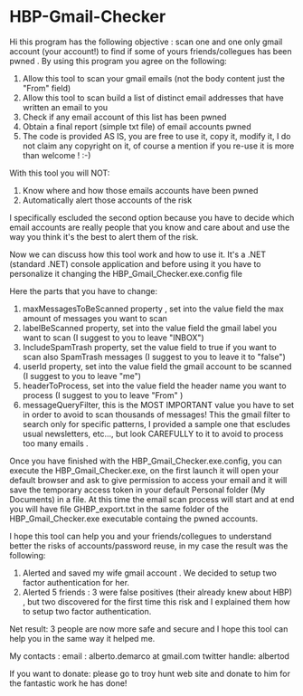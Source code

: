 # HBP-Gmail-Checker
Hi this program has the following objective : scan one and one only gmail account (your account!) 
to find if some of yours friends/collegues has been pwned .
By using this program you agree on the following:
1) Allow this tool to scan your gmail emails (not the body content just the "From" field)
2) Allow this tool to scan build a list of distinct email addresses that have written an email to you
3) Check if any email account of this list has been pwned 
4) Obtain a final report (simple txt file) of email accounts pwned
5) The code is provided AS IS, you are free to use it, copy it, modify it, I do not claim any copyright on it, of course a mention if you re-use it is more than welcome ! :-)

With this tool you will NOT:
1) Know where and how those emails accounts have been pwned
2) Automatically alert those accounts of the risk

I specifically escluded the second option because you have to decide which email accounts 
are really people that you know and care about and use the way you think it's the best to alert them
of the risk.

Now we can discuss how this tool work and how to use it.
It's a .NET (standard .NET) console application and before using it you have to personalize it changing the HBP_Gmail_Checker.exe.config file

Here the parts that you have to change:
1)  maxMessagesToBeScanned property , set into the value field the max amount of messages you want to scan
2)  labelBeScanned property, set into the value field the gmail label you want to scan (I suggest to you to leave "INBOX")
3)  IncludeSpamTrash property, set the value field to true if you want to scan also SpamTrash messages  (I suggest to you to leave it to "false")
4)  userId property, set into the value field the gmail account to be scanned (I suggest to you to leave "me")
5)  headerToProcess, set into the value field the header name you want to process  (I suggest to you to leave "From" )
6)  messageQueryFilter, this is the MOST IMPORTANT value you have to set in order to avoid to scan thousands of messages! 
    This the gmail filter to search only for specific patterns, I provided a sample one that escludes usual newsletters, etc..., 
	but look CAREFULLY to it to avoid to process too many emails .

Once you have finished with the HBP_Gmail_Checker.exe.config, you can execute the HBP_Gmail_Checker.exe,
on the first launch it will open your default browser and ask to give permission to access your email
and it will save the temporary access token in your default Personal folder (My Documents) in a file.
At this time the email scan process will start and at end you will have file GHBP_export.txt in the same folder
of the HBP_Gmail_Checker.exe executable containg the pwned accounts.

I hope this tool can help you and your friends/collegues to understand better the risks of accounts/password reuse, 
in my case the result was the following:
1) Alerted and saved my wife gmail account . We decided to setup two factor authentication for her.
2) Alerted 5 friends : 3 were false positives (their already knew about HBP) , but two discovered for the first time this risk and I explained them how to setup two factor authentication.

Net result: 3 people are now more safe and secure and I hope this tool can help you in the same way it helped me.

My contacts :
email : alberto.demarco at  gmail.com
twitter handle: albertod

If you want to donate: please go to troy hunt web site and donate to him for the fantastic work he has done!

